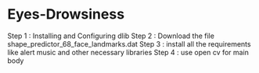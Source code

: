 # Eyes-Drowsiness

Step 1 : Installing and Configuring dlib
Step 2 : Download the file shape_predictor_68_face_landmarks.dat
Step 3 : install all the requirements like alert music and other necessary libraries
Step 4 : use open cv for main body 

